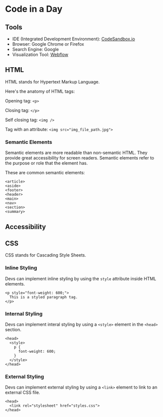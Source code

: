 # Code in a Day

## Tools
- IDE (Integrated Development Environment): [CodeSandbox.io](https://codesandbox.io/)
- Browser: Google Chrome or Firefox
- Search Engine: Google
- Visualization Tool: [Webflow](https://webflow.com/)

## HTML
HTML stands for Hypertext Markup Language.

Here's the anatomy of HTML tags:

Opening tag:
`<p>`

Closing tag:
`</p>`

Self closing tag:
`<img />`

Tag with an attribute:
`<img src="img_file_path.jpg">`

### Semantic Elements
Semantic elements are more readable than non-semantic HTML. They provide great accessibility for screen readers. Semantic elements refer to the purpose or role that the element has.

These are common semantic elements:

```
<article>
<aside>
<footer>
<header>
<main>
<nav>
<section>
<summary>
```

## Accessibility

## CSS
CSS stands for Cascading Style Sheets.

### Inline Styling
Devs can implement inline styling by using the `style` attribute inside HTML elements.

```
<p style="font-weight: 600;">
  This is a styled paragraph tag.
</p>
```

### Internal Styling
Devs can implement interal styling by using a `<style>` element in the `<head>` section.

```
<head>
  <style>
    p {
      font-weight: 600;
    }
  </style>
</head>
```

### External Styling
Devs can implement external styling by using a `<link>` element to link to an external CSS file.

```
<head>
  <link rel="stylesheet" href="styles.css">
</head>
```